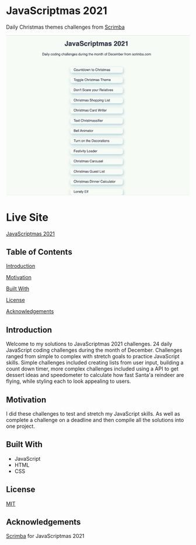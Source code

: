 #  JavaScriptmas 2021
Daily Christmas themes challenges from [Scrimba](https://scrimba.com/)

![My Image](image.png)

# Live Site
[JavaScriptmas 2021](https://scrimba.com/scrim/cDzJ68Uv)

## Table of Contents
[Introduction](#Introduction)

[Motivation](#Motivation)

[Built With](#built-with)

[License](#License)

[Acknowledgements](#Acknowledgements)

## Introduction
Welcome to my solutions to JavaScriptmas 2021 challenges. 24 daily JavaScript coding challenges during the month of December. Challenges ranged from simple to complex with stretch goals to practice JavaScript skills. Simple challenges included creating lists from user input, building a count down timer, more complex challenges included using a API to get dessert ideas and speedometer to calculate how fast Santa'a reindeer are flying, while styling each to look appealing to users.

## Motivation
I did these challenges to test and stretch my JavaScript skills. As well as complete a challenge on a deadline and then compile all the solutions into one project.

## Built With
- JavaScript
- HTML
- CSS

## License
[MIT](https://choosealicense.com/licenses/mit/)

## Acknowledgements
[Scrimba](https://scrimba.com/) for JavaScriptmas 2021
